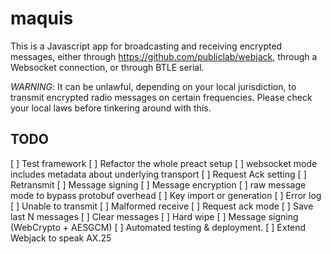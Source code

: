 maquis
===

This is a Javascript app for broadcasting and receiving encrypted messages,
either through https://github.com/publiclab/webjack, through a Websocket
connection, or through BTLE serial.

*WARNING*: It can be unlawful, depending on your local jurisdiction, to transmit
encrypted radio messages on certain frequencies. Please check your local laws before
tinkering around with this.

TODO
---

 [ ] Test framework
 [ ] Refactor the whole preact setup
 [ ] websocket mode includes metadata about underlying transport
 [ ] Request Ack setting
 [ ] Retransmit
 [ ] Message signing
 [ ] Message encryption
 [ ] raw message mode to bypass protobuf overhead
 [ ] Key import or generation
 [ ] Error log
  [ ] Unable to transmit
  [ ] Malformed receive
 [ ] Request ack mode
 [ ] Save last N messages
 [ ] Clear messages
 [ ] Hard wipe
 [ ] Message signing (WebCrypto + AESGCM)
 [ ] Automated testing & deployment.
 [ ] Extend Webjack to speak AX.25

